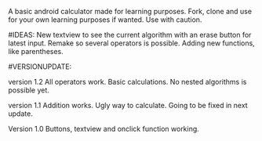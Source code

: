 A basic android calculator made for learning purposes.
Fork, clone and use for your own learning purposes if wanted.
Use with caution.

#IDEAS:
New textview to see the current algorithm with an erase button for latest input.
Remake so several operators is possible.
Adding new functions, like parentheses.

#VERSIONUPDATE:

version 1.2
All operators work. Basic calculations. No nested algorithms is possible yet.

version 1.1
Addition works. Ugly way to calculate. Going to be fixed in next update.

Version 1.0
Buttons, textview and onclick function working.

